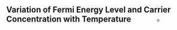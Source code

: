 ## Variation of Fermi Energy Level and Carrier Concentration with Temperature &nbsp; &nbsp; &nbsp; &nbsp; &nbsp; &nbsp; <img src="images/iitkgp.png" width="3%" />
